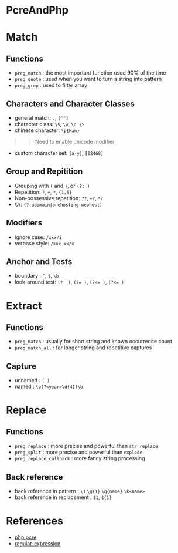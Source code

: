 PcreAndPhp
==========

# Match

## Functions
- `preg_match` : the most important function used 90% of the time
- `preg_quote` : used when you want to turn a string into pattern
- `preg_grep`  : used to filter array

## Characters and Character Classes
- general match: `.`, `[^"]`
- character class: `\s`, `\w`, `\d`, `\S`
- chinese character: `\p{Han}`
>> Need to enable unicode modifier
- custom character set: `[a-y]`, `[02468]`

## Group and Repitition
- Grouping with `(` and `)`, or `(?: )`
- Repetition: `?`, `+`, `*`, `{1,5}`
- Non-possessive repetition: `??`, `+?`, `*?`
- Or: `(?:udomain|onehosting|webhost)`

## Modifiers
- ignore case: `/xxx/i`
- verbose style: `/xxx xx/x`

## Anchor and Tests
- boundary : `^`, `$`, `\b`
- look-around test: `(?! )`, `(?= )`, `(?<= )`, `(?<= )`

# Extract

## Functions
- `preg_match` : usually for short string and known occurrence count
- `preg_match_all` : for longer string and repetitive captures

## Capture
- unnamed : `( )`
- named : `\b(?<year>\d{4})\b`

# Replace
## Functions
- `preg_replace` : more precise and powerful than `str_replace`
- `preg_split` : more precise and powerful than `explode`
- `preg_replace_callback` : more fancy string processing

## Back reference
- back reference in pattern : `\1` `\g{1}` `\g{name}` `\k<name>`
- back reference in replacement : `$1`, `${1}`

# References
- [php pcre](http://php.net/manual/en/pcre.pattern.php)
- [regular-expression](http://www.regular-expressions.info/reference.html)
